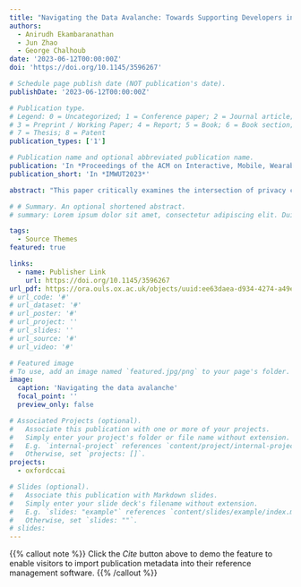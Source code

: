 ```yaml
---
title: "Navigating the Data Avalanche: Towards Supporting Developers in Developing Privacy−Friendly Children’s Apps"
authors:
  - Anirudh Ekambaranathan
  - Jun Zhao
  - George Chalhoub
date: '2023-06-12T00:00:00Z'
doi: 'https://doi.org/10.1145/3596267'

# Schedule page publish date (NOT publication's date).
publishDate: '2023-06-12T00:00:00Z'

# Publication type.
# Legend: 0 = Uncategorized; 1 = Conference paper; 2 = Journal article;
# 3 = Preprint / Working Paper; 4 = Report; 5 = Book; 6 = Book section;
# 7 = Thesis; 8 = Patent
publication_types: ['1']

# Publication name and optional abbreviated publication name.
publication: 'In *Proceedings of the ACM on Interactive, Mobile, Wearable and Ubiquitous Technologies* Volume 7 Issue 2 Article No.: 53. Pp 1-24'
publication_short: 'In *IMWUT2023*'

abstract: "This paper critically examines the intersection of privacy concerns in children’s apps and the support required by developers to effectively address these concerns. Third-party libraries and software development kits (SDKs) are widely used in mobile app development, however, these libraries are commonly known for posing significant data privacy risks to users. Recent research has shown that app developers for children are particularly struggling with the lack of support in navigating the complex market of third-party SDKs. The support needed for developers to build privacy-friendly apps is largely understudied. Motivated by the needs of developers and an empirical analysis of 137 ‘expert-approved’ children’s apps, we designed DataAvalanche.io, a web-based tool to support app developers in navigating the privacy and legal implications associated with common third-party SDKs on the market. Through semi-structured interviews with 12 app developers for children, we demonstrate that app developers largely perceive the transparency supported by our tool positively. However, they raised several barriers, including the challenges of adopting privacy-friendly alternatives and the struggle to safeguard their own legal interests when facing the imbalance of power in the app market. We contribute to our understanding of the open challenges and barriers faced by app developers in creating privacy-friendly apps for children and provide critical future design and policy directions."

# # Summary. An optional shortened abstract.
# summary: Lorem ipsum dolor sit amet, consectetur adipiscing elit. Duis posuere tellus ac convallis placerat. Proin tincidunt magna sed ex sollicitudin condimentum.

tags:
  - Source Themes
featured: true

links:
  - name: Publisher Link
    url: https://doi.org/10.1145/3596267
url_pdf: https://ora.ouls.ox.ac.uk/objects/uuid:ee63daea-d934-4274-a49e-0ba891ae2966/files/sw9505190z
# url_code: '#'
# url_dataset: '#'
# url_poster: '#'
# url_project: ''
# url_slides: ''
# url_source: '#'
# url_video: '#'

# Featured image
# To use, add an image named `featured.jpg/png` to your page's folder.
image:
  caption: 'Navigating the data avalanche'
  focal_point: ''
  preview_only: false

# Associated Projects (optional).
#   Associate this publication with one or more of your projects.
#   Simply enter your project's folder or file name without extension.
#   E.g. `internal-project` references `content/project/internal-project/index.md`.
#   Otherwise, set `projects: []`.
projects:
  - oxfordccai

# Slides (optional).
#   Associate this publication with Markdown slides.
#   Simply enter your slide deck's filename without extension.
#   E.g. `slides: "example"` references `content/slides/example/index.md`.
#   Otherwise, set `slides: ""`.
# slides:
---
```


{{% callout note %}}
Click the _Cite_ button above to demo the feature to enable visitors to import publication metadata into their reference management software.
{{% /callout %}}

<!-- Supplementary notes can be added here, including [code and math](https://wowchemy.com/docs/content/writing-markdown-latex/). -->
